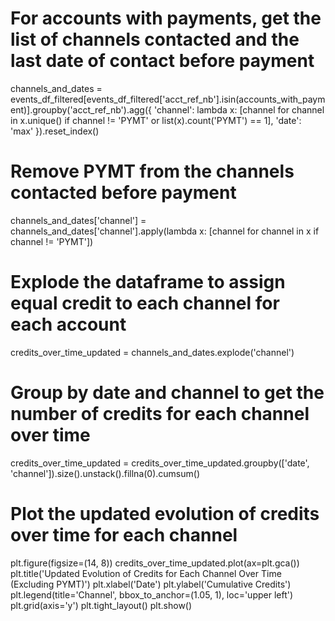 # For accounts with payments, get the list of channels contacted and the last date of contact before payment
channels_and_dates = events_df_filtered[events_df_filtered['acct_ref_nb'].isin(accounts_with_payment)].groupby('acct_ref_nb').agg({
    'channel': lambda x: [channel for channel in x.unique() if channel != 'PYMT' or list(x).count('PYMT') == 1],
    'date': 'max'
}).reset_index()

# Remove PYMT from the channels contacted before payment
channels_and_dates['channel'] = channels_and_dates['channel'].apply(lambda x: [channel for channel in x if channel != 'PYMT'])

# Explode the dataframe to assign equal credit to each channel for each account
credits_over_time_updated = channels_and_dates.explode('channel')

# Group by date and channel to get the number of credits for each channel over time
credits_over_time_updated = credits_over_time_updated.groupby(['date', 'channel']).size().unstack().fillna(0).cumsum()

# Plot the updated evolution of credits over time for each channel
plt.figure(figsize=(14, 8))
credits_over_time_updated.plot(ax=plt.gca())
plt.title('Updated Evolution of Credits for Each Channel Over Time (Excluding PYMT)')
plt.xlabel('Date')
plt.ylabel('Cumulative Credits')
plt.legend(title='Channel', bbox_to_anchor=(1.05, 1), loc='upper left')
plt.grid(axis='y')
plt.tight_layout()
plt.show()
